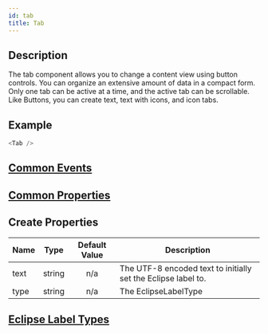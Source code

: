 ```yaml
---
id: tab
title: Tab
---
```

## Description
The tab component allows you to change a content view using button controls. You can organize an extensive amount of data in a compact form. Only one tab can be active at a time, and the active tab can be scrollable. Like Buttons, you can create text, text with icons, and icon tabs.

## Example

```javascript
<Tab />
```

## [Common Events](../types/Events.md)

## [Common Properties](../types/Properties.md)

## Create Properties

| Name   | Type   | Default Value | Description |
| ------ | ------ | :-----------: | ----------- |
| text   | string |      n/a      | The UTF-8 encoded text to initially set the Eclipse label to. |
| type   | string |      n/a      | The EclipseLabelType |

## [Eclipse Label Types](../types/EclipseLabelType.md)

